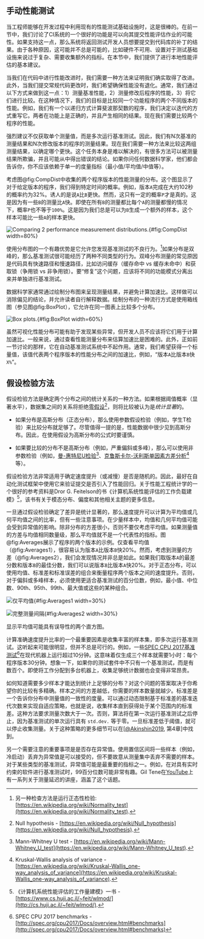 ## 手动性能测试

当工程师能够在开发过程中利用现有的性能测试基础设施时，这是很棒的。在前一节中，我们讨论了CI系统的一个很好的功能是可以向其提交性能评估作业的可能性。如果支持这一点，那么系统将返回测试开发人员想要提交到代码库的补丁的结果。由于各种原因，这可能并不总是可能的，比如硬件不可用、设置对于测试基础设施来说过于复杂、需要收集额外的指标。在本节中，我们提供了进行本地性能评估的基本建议。

当我们在代码中进行性能改进时，我们需要一种方法来证明我们确实取得了改进。此外，当我们提交常规代码更改时，我们希望确保性能没有退化。通常，我们通过以下方式来做到这一点：1）测量基准性能，2）测量修改后程序的性能，3）将它们进行比较。在这种情况下，我们的目标是比较同一个功能程序的两个不同版本的性能。例如，我们有一个以递归方式计算斐波那契数的程序，我们决定以迭代的方式重写它。两者在功能上是正确的，并且产生相同的结果。现在我们需要比较两个程序的性能。

强烈建议不仅获取单个测量值，而是多次运行基准测试。因此，我们有N次基准的测量结果和N次修改版本的程序的测量结果。现在我们需要一种方法来比较这两组测量结果，以确定哪个更快。这个任务本身是难以解决的，有很多方法可以被测量结果所欺骗，并且可能从中得出错误的结论。如果你问任何数据科学家，他们都会告诉你，你不应该依赖于单一的度量指标（最小值/平均值/中值等）。

考虑图@fig:CompDist中收集的两个程序版本的性能测量的分布。这个图显示了对于给定版本的程序，我们得到特定时间的概率。例如，版本`A`完成在大约102秒的概率约为32%。诱人的是说`A`比`B`更快。然而，这只有一定的概率`P`才是真的。这是因为有一些`B`的测量比`A`快。即使在所有`B`的测量都比每个`A`的测量都慢的情况下，概率`P`也不等于`100%`。这是因为我们总是可以为`B`生成一个额外的样本，这个样本可能比一些`A`的样本更快。

![Comparing 2 performance measurement distributions.](https://raw.githubusercontent.com/dendibakh/perf-book/main/img/measurements/CompDist2.png){#fig:CompDist width=80%}

使用分布图的一个有趣优势是它允许您发现基准测试的不良行为。[^3]如果分布是双峰的，那么基准测试很可能经历了两种不同类型的行为。双峰分布测量的常见原因是代码具有快速路径和慢速路径，比如访问缓存（缓存命中 vs 缓存未命中）和获取锁（争用锁 vs 非争用锁）。要“修复”这个问题，应该将不同的功能模式分离出来并单独进行基准测试。

数据科学家通常通过绘制分布图来呈现测量结果，并避免计算加速比。这样做可以消除偏见的结论，并允许读者自行解释数据。绘制分布的一种流行方式是使用箱线图（参见图@fig:BoxPlot），它允许在同一图表上比较多个分布。

![Box plots.](https://raw.githubusercontent.com/dendibakh/perf-book/main/img/measurements/BoxPlot2.jpg){#fig:BoxPlot width=60%}

虽然可视化性能分布可能有助于发现某些异常，但开发人员不应该将它们用于计算加速比。一般来说，通过查看性能测量分布来估算加速比是困难的。此外，正如前一节讨论的那样，它在自动基准测试系统中不起作用。通常，我们希望获得一个标量值，该值代表两个程序版本的性能分布之间的加速比，例如，“版本`A`比版本`B`快`X%`”。



## 假设检验方法

假设检验方法是确定两个分布之间的统计关系的一种方法。如果根据阈值概率（显著水平），数据集之间的关系将拒绝[零假设](https://en.wikipedia.org/wiki/Null_hypothesis)[^6]，则将比较被认为是*统计显著*的。

- 如果分布是高斯分布（正态分布），那么使用参数假设检验（例如，学生T检验）来比较分布就足够了。尽管值得一提的是，性能数据中很少见到高斯分布。因此，在使用假设为高斯分布的公式时要谨慎。

- 如果要比较的分布不是高斯分布（例如，严重偏斜或多峰），那么可以使用非参数检验（例如，[曼-惠特尼U检验](https://en.wikipedia.org/wiki/Mann–Whitney_U_test)[^8]、[克鲁斯卡尔-沃利斯单因素方差分析](https://en.wikipedia.org/wiki/Kruskal–Wallis_one-way_analysis_of_variance)[^9]等）。

假设检验方法非常适用于确定速度提升（或减慢）是否是随机的。因此，最好在自动化测试框架中使用它来验证提交是否引入了性能回归。关于性能工程统计学的一个很好的参考资料是Dror G. Feitelson的书《计算机系统性能评估的工作负载建模》[^12]，该书有关于模态分布、偏度和其他相关主题的更多信息。

一旦通过假设检验确定了差异是统计显著的，那么速度提升可以计算为平均值或几何平均值之间的比率，但有一些注意事项。在少量样本中，均值和几何平均值可能会受到异常值的影响。除非分布的方差很小，否则不要仅考虑平均值。如果测量值的方差与均值相同数量级，那么平均值就不是一个代表性的指标。图@fig:Averages展示了程序的两个版本的示例。仅查看平均值（@fig:Averages1），很容易认为版本`A`比版本`B`快20%。然而，考虑到测量的方差（@fig:Averages2），我们会发现情况并非总是如此。如果我们取版本`A`的最差分数和版本`B`的最佳分数，我们可以说版本`B`比版本`A`快20%。对于正态分布，可以使用均值、标准差和标准误差的组合来衡量程序两个版本之间的速度提升。否则，对于偏斜或多峰样本，必须使用更适合基准测试的百分位数，例如，最小值、中位数、90th、95th、99th、最大值或这些的某种组合。

![仅平均值](https://raw.githubusercontent.com/dendibakh/perf-book/main/img/measurements/Averages1.png){#fig:Averages1 width=30%}

![完整测量间隔](https://raw.githubusercontent.com/dendibakh/perf-book/main/img/measurements/Averages2.png){#fig:Averages2 width=30%}

<div id="fig:Averages">
  显示平均值可能具有误导性的两个直方图。
</div>


计算准确速度提升比率的一个最重要因素是收集丰富的样本集，即多次运行基准测试。这听起来可能很明显，但并不总是可行的。例如，一些[SPEC CPU 2017基准测试](http://spec.org/cpu2017/Docs/overview.html#benchmarks)[^1]在现代机器上运行超过10分钟。这意味着仅生成三个样本就需要1小时：每个程序版本30分钟。想象一下，如果你的测试套件中不只有一个基准测试，而是有数百个。即使将工作分配到多台机器上，收集足够统计数据也会变得非常昂贵。

如何知道需要多少样本才能达到统计上足够的分布？对这个问题的答案取决于你希望你的比较有多精确。样本之间的方差越低，你需要的样本数量就越少。标准差是一个告诉你分布中测量值的一致性的度量。可以通过动态限制基于标准差的基准迭代次数来实现自适应策略，也就是说，收集样本直到获得处于某个范围内的标准差。这种方法要求测量次数大于一次。否则，算法将在第一次运行基准测试之后停止，因为基准测试的单次运行具有 `std.dev.` 等于零。一旦标准差低于阈值，就可以停止收集测量。关于这种策略的更多细节可以在[[@Akinshin2019](../References.md#Akinshin2019), 第4章]中找到。

另一个需要注意的重要事项是是否存在异常值。使用置信区间将一些样本（例如，冷启动）丢弃为异常值是可以接受的，但不要故意从测量集中丢弃不需要的样本。对于某些类型的基准测试，异常值可能是最重要的指标之一。例如，在对具有实时约束的软件进行基准测试时，99百分位数可能非常有趣。Gil Tene在[YouTube](https://www.youtube.com/watch?v=lJ8ydIuPFeU)上有一系列关于测量延迟的讲座，涵盖了这个话题。

[^1]: SPEC CPU 2017 benchmarks - [http://spec.org/cpu2017/Docs/overview.html#benchmarks](http://spec.org/cpu2017/Docs/overview.html#benchmarks)
[^3]: 另一种检查方法是运行正态性检验: [https://en.wikipedia.org/wiki/Normality_test](https://en.wikipedia.org/wiki/Normality_test).
[^6]: Null hypothesis - [https://en.wikipedia.org/wiki/Null_hypothesis](https://en.wikipedia.org/wiki/Null_hypothesis).
[^8]: Mann-Whitney U test - [https://en.wikipedia.org/wiki/Mann-Whitney_U_test](https://en.wikipedia.org/wiki/Mann-Whitney_U_test).
[^9]: Kruskal-Wallis analysis of variance - [https://en.wikipedia.org/wiki/Kruskal-Wallis_one-way_analysis_of_variance](https://en.wikipedia.org/wiki/Kruskal-Wallis_one-way_analysis_of_variance).
[^12]: 《计算机系统性能评估的工作量建模》一书 - [https://www.cs.huji.ac.il/~feit/wlmod/](http://cs.huji.ac.il/~feit/wlmod/).

